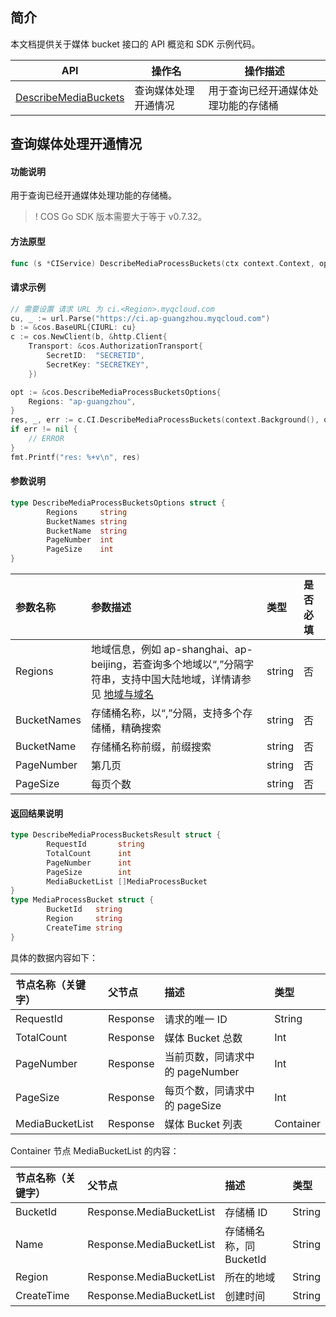 ## 简介

本文档提供关于媒体 bucket 接口的 API 概览和 SDK 示例代码。

| API                        |             操作名                     | 操作描述                                               |
| ------------------------------------------------------------ | --------------------------|---------------------------- |
| [DescribeMediaBuckets](https://intl.cloud.tencent.com/document/product/436/46909) | 查询媒体处理开通情况 |用于查询已经开通媒体处理功能的存储桶      |

## 查询媒体处理开通情况

#### 功能说明

用于查询已经开通媒体处理功能的存储桶。

>! COS Go SDK 版本需要大于等于 v0.7.32。

#### 方法原型

```go
func (s *CIService) DescribeMediaProcessBuckets(ctx context.Context, opt *DescribeMediaProcessBucketsOptions) (*DescribeMediaProcessBucketsResult, *Response, error)
```

#### 请求示例
```go
// 需要设置 请求 URL 为 ci.<Region>.myqcloud.com
cu, _ := url.Parse("https://ci.ap-guangzhou.myqcloud.com")
b := &cos.BaseURL{CIURL: cu}
c := cos.NewClient(b, &http.Client{
    Transport: &cos.AuthorizationTransport{
        SecretID:  "SECRETID",
        SecretKey: "SECRETKEY",
    })

opt := &cos.DescribeMediaProcessBucketsOptions{
    Regions: "ap-guangzhou",
}
res, _, err := c.CI.DescribeMediaProcessBuckets(context.Background(), opt)
if err != nil {
    // ERROR       
}
fmt.Printf("res: %+v\n", res)
```

#### 参数说明

```go
type DescribeMediaProcessBucketsOptions struct {
        Regions     string
        BucketNames string
        BucketName  string
        PageNumber  int
        PageSize    int
}
```

| 参数名称 | 参数描述                                                     | 类型   | 是否必填 |
| :------- | :----------------------------------------------------------- | :----- | :------- |
| Regions  | 地域信息，例如 ap-shanghai、ap-beijing，若查询多个地域以“,”分隔字符串，支持中国大陆地域，详情请参见 [地域与域名](https://intl.cloud.tencent.com/document/product/1045/33423) | string | 否 |
| BucketNames | 存储桶名称，以“,”分隔，支持多个存储桶，精确搜索 | string | 否 |
| BucketName | 存储桶名称前缀，前缀搜索                        | string | 否   |
| PageNumber | 第几页                                          | string | 否   |
| PageSize   | 每页个数                                        | string | 否   |

#### 返回结果说明

```go
type DescribeMediaProcessBucketsResult struct {
        RequestId       string
        TotalCount      int
        PageNumber      int
        PageSize        int
        MediaBucketList []MediaProcessBucket
}
type MediaProcessBucket struct {
        BucketId   string
        Region     string
        CreateTime string
}
```

具体的数据内容如下：

| 节点名称（关键字） | 父节点   | 描述                            | 类型      |
| :----------------- | :------- | :------------------------------ | :-------- |
| RequestId          | Response | 请求的唯一 ID                   | String    |
| TotalCount         | Response | 媒体 Bucket 总数                | Int       |
| PageNumber         | Response | 当前页数，同请求中的 pageNumber | Int       |
| PageSize           | Response | 每页个数，同请求中的 pageSize   | Int       |
| MediaBucketList    | Response | 媒体 Bucket 列表                | Container |

Container 节点 MediaBucketList 的内容：

| 节点名称（关键字） | 父节点                   | 描述                    | 类型   |
| :----------------- | :----------------------- | :---------------------- | :----- |
| BucketId           | Response.MediaBucketList | 存储桶 ID               | String |
| Name               | Response.MediaBucketList | 存储桶名称，同 BucketId | String |
| Region             | Response.MediaBucketList | 所在的地域              | String |
| CreateTime         | Response.MediaBucketList | 创建时间                | String |


